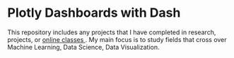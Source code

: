 # Plotly Dashboards with Dash

This repository includes any projects that I have completed in research, projects, or [online classes ](https://www.udemy.com/course/interactive-python-dashboards-with-plotly-and-dash/). My main focus is to study fields that cross over Machine Learning, Data Science, Data Visualization. 
